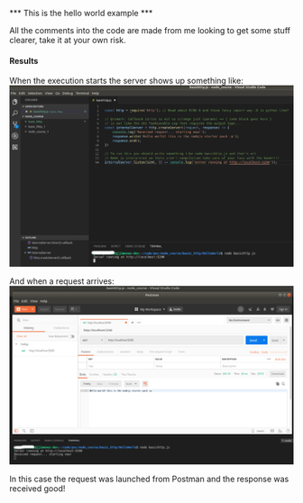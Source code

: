 *** This is the hello world example ***

All the comments into the code are made from me looking to get some stuff clearer, take it at your own risk.

#### Results

When the execution starts the server shows up something like:
![server](server_running.png)

And when a request arrives:
![request](serving_request.png)

In this case the request was launched from Postman and the response was received good!